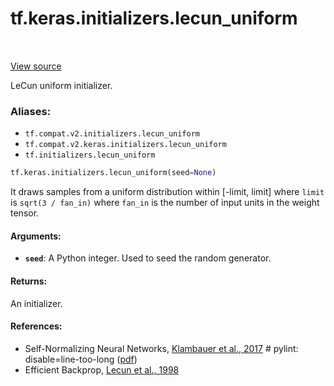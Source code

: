 <div itemscope itemtype="http://developers.google.com/ReferenceObject">
<meta itemprop="name" content="tf.keras.initializers.lecun_uniform" />
<meta itemprop="path" content="Stable" />
</div>

# tf.keras.initializers.lecun_uniform

<!-- Insert buttons -->

<table class="tfo-notebook-buttons tfo-api" align="left">
</table>

<a target="_blank" href="/code/stable/tensorflow/python/ops/init_ops_v2.py">View source</a>



<!-- Start diff -->
LeCun uniform initializer.

### Aliases:

* `tf.compat.v2.initializers.lecun_uniform`
* `tf.compat.v2.keras.initializers.lecun_uniform`
* `tf.initializers.lecun_uniform`


``` python
tf.keras.initializers.lecun_uniform(seed=None)
```



<!-- Placeholder for "Used in" -->

It draws samples from a uniform distribution within [-limit, limit]
where `limit` is `sqrt(3 / fan_in)`
where `fan_in` is the number of input units in the weight tensor.

#### Arguments:


* <b>`seed`</b>: A Python integer. Used to seed the random generator.


#### Returns:

An initializer.



#### References:

- Self-Normalizing Neural Networks,
[Klambauer et al., 2017](https://papers.nips.cc/paper/6698-self-normalizing-neural-networks) # pylint: disable=line-too-long
([pdf](https://papers.nips.cc/paper/6698-self-normalizing-neural-networks.pdf))
- Efficient Backprop,
[Lecun et al., 1998](http://yann.lecun.com/exdb/publis/pdf/lecun-98b.pdf)
